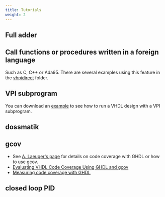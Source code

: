 ```yaml
---
title: Tutorials
weight: 2
---
```


## Full adder

## Call functions or procedures written in a foreign language

Such as C, C++ or Ada95. There are several examples using this feature in the [vhpidirect](http://ghdl.free.fr/site/uploads/Main/vhpidirect.zip) folder.

## VPI subprogram

You can download an [example](http://ghdl.free.fr/site/uploads/Main/vpi-ex-ghdl.tar) to see how to run a VHDL design with a VPI subprogram.

## dossmatik

## gcov

- See [A. Laeuger's page](http://home.mnet-online.de/al/ghdl_gcov/ghdl_gcov.html) for details on code coverage with GHDL or how to use gcov.
- [Evaluating VHDL Code Coverage Using GHDL and gcov](https://devsaurus.github.io/ghdl_gcov/ghdl_gcov.html)
- [Measuring code coverage with GHDL](https://blog.brixandersen.dk/2016/12/29/ghdl-gcov/)

## closed loop PID
